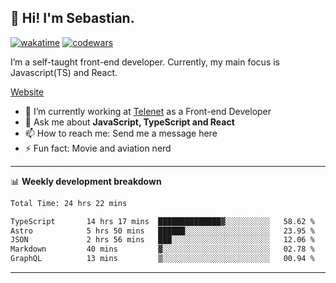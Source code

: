 ## 👋 Hi! I'm Sebastian.

[![wakatime](https://wakatime.com/badge/user/df0036c6-328a-4a39-be9b-e49417ed22a1.svg)](https://wakatime.com/@df0036c6-328a-4a39-be9b-e49417ed22a1)
[![codewars](https://www.codewars.com/users/sebavuye/badges/small)](https://www.codewars.com/users/sebavuye)

I’m a self-taught front-end developer. Currently, my main focus is Javascript(TS) and React.

[Website](https://sebastianvuye.be)

- 🔭 I’m currently working at [Telenet](https://telenet.be/) as a Front-end Developer
- 💬 Ask me about **JavaScript, TypeScript and React**
- 📫 How to reach me: Send me a message here
- ⚡ Fun fact: Movie and aviation nerd

-------

📊 **Weekly development breakdown**

<!--START_SECTION:waka-->

```txt
Total Time: 24 hrs 22 mins

TypeScript       14 hrs 17 mins  ██████████████▓░░░░░░░░░░   58.62 %
Astro            5 hrs 50 mins   ██████░░░░░░░░░░░░░░░░░░░   23.95 %
JSON             2 hrs 56 mins   ███░░░░░░░░░░░░░░░░░░░░░░   12.06 %
Markdown         40 mins         ▓░░░░░░░░░░░░░░░░░░░░░░░░   02.78 %
GraphQL          13 mins         ▒░░░░░░░░░░░░░░░░░░░░░░░░   00.94 %
```

<!--END_SECTION:waka-->
-------
